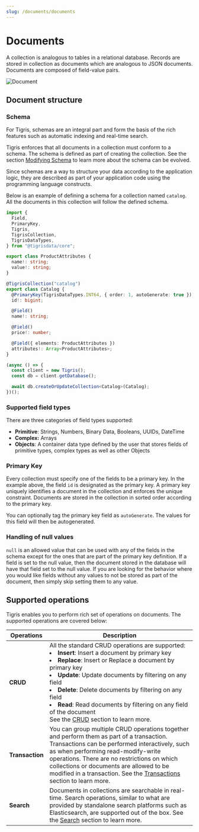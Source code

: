 ```yaml
---
slug: /documents/documents
---
```


# Documents

A collection is analogous to tables in a relational database.
Records are stored in collection as documents which are analogous to JSON documents.
Documents are composed of field-value pairs.

![Document](/img/jsondoc.jpg)

## Document structure

### Schema

For Tigris, schemas are an integral part and form the basis of the rich
features such as automatic indexing and real-time search.

Tigris enforces that all documents in a collection must conform to a schema.
The schema is defined as part of creating the collection. See the
section [Modifying Schema](schema-modification) to learn more about the
schema can be evolved.

Since schemas are a way to structure your data according to the application
logic, they are described as part of your application code using the
programming language constructs.

Below is an example of defining a schema for a collection named `catalog`.
All the documents in this collection will follow the defined schema.

```ts
import {
  Field,
  PrimaryKey,
  Tigris,
  TigrisCollection,
  TigrisDataTypes,
} from "@tigrisdata/core";

export class ProductAttributes {
  name!: string;
  value!: string;
}

@TigrisCollection("catalog")
export class Catalog {
  @PrimaryKey(TigrisDataTypes.INT64, { order: 1, autoGenerate: true })
  id!: bigint;

  @Field()
  name!: string;

  @Field()
  price!: number;

  @Field({ elements: ProductAttributes })
  attributes!: Array<ProductAttributes>;
}

(async () => {
  const client = new Tigris();
  const db = client.getDatabase();

  await db.createOrUpdateCollection<Catalog>(Catalog);
})();
```

### Supported field types

There are three categories of field types supported:

- **Primitive**: Strings, Numbers, Binary Data, Booleans, UUIDs, DateTime
- **Complex:** Arrays
- **Objects**: A container data type defined by the user that stores fields
  of primitive types, complex types as well as other Objects

### Primary Key

Every collection must specify one of the fields to be a primary key. In the
example above, the field `id` is designated as the primary key. A primary
key uniquely identifies a document in the collection and enforces the unique
constraint. Documents are stored in the collection in sorted order according to
the primary key.

You can optionally tag the primary key field as `autoGenerate`. The values
for this field will then be autogenerated.

### Handling of null values

`null` is an allowed value that can be used with any of the fields in the
schema except for the ones that are part of the primary key definition. If a
field is set to the null value, then the document stored in the database
will have that field set to the null value. If you are looking for the
behavior where you would like fields without any values to not be stored as
part of the document, then simply skip setting them to any value.

## Supported operations

Tigris enables you to perform rich set of operations on documents. The
supported operations are covered below:

| Operations      | Description                                                                                                                                                                                                                                                                                                                                                                                                                                    |
| --------------- | ---------------------------------------------------------------------------------------------------------------------------------------------------------------------------------------------------------------------------------------------------------------------------------------------------------------------------------------------------------------------------------------------------------------------------------------------- |
| **CRUD**        | All the standard CRUD operations are supported: <li><b>Insert</b>: Insert a document by primary key</li> <li><b>Replace</b>: Insert or Replace a document by primary key</li> <li><b>Update</b>: Update documents by filtering on any field</li> <li><b>Delete</b>: Delete documents by filtering on any field</li> <li><b>Read</b>: Read documents by filtering on any field of the document</li> See the [CRUD](crud) section to learn more. |
| **Transaction** | You can group multiple CRUD operations together and perform them as part of a transaction. Transactions can be performed interactively, such as when performing read-modify-write operations. There are no restrictions on which collections or documents are allowed to be modified in a transaction. See the [Transactions](transaction) section to learn more.                                                                              |
| **Search**      | Documents in collections are searchable in real-time. Search operations, similar to what are provided by standalone search platforms such as Elasticsearch, are supported out of the box. See the [Search](/searching/) section to learn more.                                                                                                                                                                                                 |
